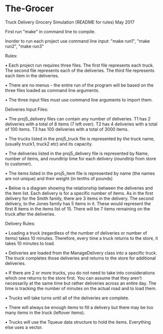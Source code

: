 # The-Grocer
Truck Delivery Grocery Simulation (README for rules) May 2017

First run "make" in command line to compile.

Inorder to run each project use command line input: "make run1", "make run2", "make run3"

Rules:

•	Each project run requires three files. The first file represents each truck.  The second file represents each of the deliveries. The third file represents each item in the deliveries.

•	There are no menus – the entire run of the program will be based on the three files loaded as command line arguments.

•	The three input files must use command line arguments to import them.

Deliveries Input Files:

•	The proj5_delivery files can contain any number of deliveries. T1 has 2 deliveries with a total of 8 items (7 left over). T2 has 4 deliveries with a total of 100 items. T3 has 100 deliveries with a total of 3000 items.

•	The trucks listed in the proj5_truck file is represented by the truck name, (usually truck1, truck2 etc) and its capacity.

•	The deliveries listed in the proj5_delivery file is represented by Name, number of items, and roundtrip time for each delivery (roundtrip from store to customer). 

•	The items listed in the proj5_item file is represented by name (the names are not unique) and their weight (in tenths of pounds)

•	Below is a diagram showing the relationship between the deliveries and the item list. Each delivery is for a specific number of items. As in the first delivery for the Smith family, there are 3 items in the delivery. The second delivery, to the Jones family has 5 items in it. These would represent the first 8 items in the items list of 15. There will be 7 items remaining on the truck after the deliveries.

Delivery Rules:

•	Loading a truck (regardless of the number of deliveries or number of items) takes 10 minutes. Therefore, every time a truck returns to the store, it takes 10 minutes to load.

•	Deliveries are loaded from the ManageDelivery class into a specific truck. The truck completes those deliveries and returns to the store for additional deliveries.

•	If there are 2 or more trucks, you do not need to take into considerations which one returns to the store first. You can assume that they aren’t necessarily at the same time but rather deliveries across an entire day. The time is tracking the number of minutes on the actual road and to load them.

•	Trucks will take turns until all of the deliveries are complete.

•	There will always be enough items to fill a delivery but there may be too many items in the truck (leftover items).

•	Trucks will use the Tqueue data structure to hold the items. Everything else uses a vector.

